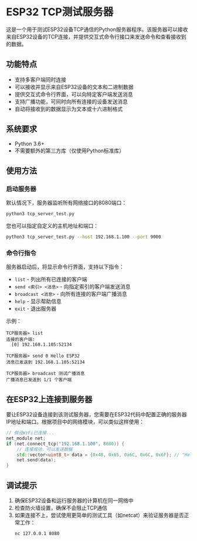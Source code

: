 # ESP32 TCP测试服务器

这是一个用于测试ESP32设备TCP通信的Python服务器程序。该服务器可以接收来自ESP32设备的TCP连接，并提供交互式命令行接口来发送命令和查看接收到的数据。

## 功能特点

- 支持多客户端同时连接
- 可以接收并显示来自ESP32设备的文本和二进制数据
- 提供交互式命令行界面，可以向特定客户端发送消息
- 支持广播功能，可同时向所有连接的设备发送消息
- 自动将接收到的数据显示为文本或十六进制格式

## 系统要求

- Python 3.6+
- 不需要额外的第三方库（仅使用Python标准库）

## 使用方法

### 启动服务器

默认情况下，服务器监听所有网络接口的8080端口：

```bash
python3 tcp_server_test.py
```

您也可以指定自定义的主机地址和端口：

```bash
python3 tcp_server_test.py --host 192.168.1.100 --port 9000
```

### 命令行指令

服务器启动后，将显示命令行界面，支持以下指令：

- `list` - 列出所有已连接的客户端
- `send <索引> <消息>` - 向指定索引的客户端发送消息
- `broadcast <消息>` - 向所有连接的客户端广播消息
- `help` - 显示帮助信息
- `exit` - 退出服务器

示例：
```
TCP服务器> list
连接的客户端:
  [0] 192.168.1.105:52134

TCP服务器> send 0 Hello ESP32
消息已发送到 192.168.1.105:52134

TCP服务器> broadcast 测试广播消息
广播消息已发送到 1/1 个客户端
```

## 在ESP32上连接到服务器

要让ESP32设备连接到该测试服务器，您需要在ESP32代码中配置正确的服务器IP地址和端口。根据项目中的网络模块，可以类似这样使用：

```cpp
// 假设WiFi已连接...
net_module net;
if (net.connect_tcp("192.168.1.100", 8080)) {
    // 连接成功，可以发送数据
    std::vector<uint8_t> data = {0x48, 0x65, 0x6C, 0x6C, 0x6F}; // "Hello"
    net.send(data);
}
```

## 调试提示

1. 确保ESP32设备和运行服务器的计算机在同一网络中
2. 检查防火墙设置，确保不会阻止TCP通信
3. 如果连接不上，尝试使用更简单的测试工具（如netcat）来验证服务器是否正常工作：
   ```
   nc 127.0.0.1 8080
   ``` 